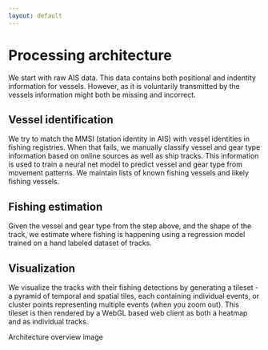 ```yaml
---
layout: default
---
```


# Processing architecture

We start with raw AIS data. This data contains both positional and
indentity information for vessels. However, as it is voluntarily
transmitted by the vessels information might both be missing and
incorrect.

## Vessel identification

We try to match the MMSI (station identity in AIS) with vessel
identities in fishing registries. When that fails, we manually classify
vessel and gear type information based on online sources as well as
ship tracks. This information is used to train a neural net model to
predict vessel and gear type from movement patterns. We maintain lists
of known fishing vessels and likely fishing vessels.

## Fishing estimation

Given the vessel and gear type from the step above, and the shape of
the track, we estimate where fishing is happening using a regression
model trained on a hand labeled dataset of tracks.

## Visualization

We visualize the tracks with their fishing detections by generating a
tileset - a pyramid of temporal and spatial tiles, each containing
individual events, or cluster points representing multiple events
(when you zoom out). This tileset is then rendered by a WebGL based
web client as both a heatmap and as individual tracks.

<object type="image/svg+xml" data="{{ site.url }}{{site.baseurl}}/images/Architecture-overview.svg">Architecture overview image</object>

